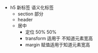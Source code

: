 - h5 新标签 语义化标签
    - section 部分
    - header
    - 居中
        - 定位 50% 50%
        - transform 适用于 不知道元素宽高
        - margin 赋值适用于知道元素宽高